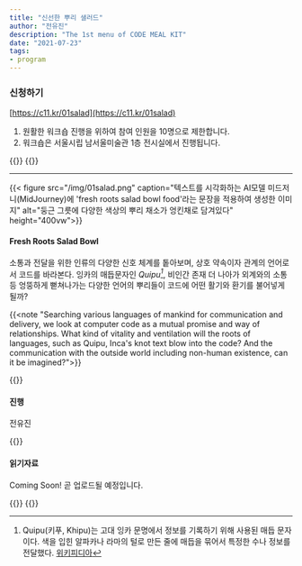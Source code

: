 ```yaml
---
title: "신선한 뿌리 샐러드"
author: "전유진"
description: "The 1st menu of CODE MEAL KIT"
date: "2021-07-23"
tags:
- program
---
```


### 신청하기 
[https://c11.kr/01salad](https://c11.kr/01salad)
1. 원활한 워크숍 진행을 위하여 참여 인원을 10명으로 제한합니다.
2. 워크숍은 서울시립 남서울미술관 1층 전시실에서 진행됩니다.

{{<break>}}
{{<break>}}

*** 

{{< figure src="/img/01salad.png" caption="텍스트를 시각화하는 AI모델 미드저니(MidJourney)에 'fresh roots salad bowl food'라는 문장을 적용하여 생성한 이미지" alt="둥근 그릇에 다양한 색상의 뿌리 채소가 엉킨채로 담겨있다" height="400vw">}}
#### Fresh Roots Salad Bowl
소통과 전달을 위한 인류의 다양한 신호 체계를 톹아보며, 상호 약속이자 관계의 언어로서 코드를 바라본다. 잉카의 매듭문자인 <cite>Quipu[^1]</cite>, 비인간 존재 더 나아가 외계와의 소통 등 엉뚱하게 뻗쳐나가는 다양한 언어의 뿌리들이 코드에 어떤 활기와 환기를 불어넣게 될까?

{{<note "Searching various languages of mankind for communication and delivery, we look at computer code as a mutual promise and way of relationships. What kind of vitality and ventilation will the roots of languages, such as Quipu, Inca's knot text blow into the code? And the communication with the outside world including non-human existence, can it be imagined?">}}

[^1]:Quipu(키푸, Khipu)는 고대 잉카 문명에서 정보를 기록하기 위해 사용된 매듭 문자이다. 색을 입힌 알파카나 라마의 털로 만든 줄에 매듭을 묶어서 특정한 수나 정보를 전달했다. [위키피디아](https://en.wikipedia.org/wiki/Quipu)

{{<break>}}
#### 진행  
전유진

{{<break>}}
#### 읽기자료 
Coming Soon! 
곧 업로드될 예정입니다. 


{{<break>}}
{{<break>}}

